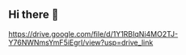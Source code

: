 ## Hi there 👋

https://drive.google.com/file/d/1Y1RBIqNi4MO2TJ-Y76NWNmsYmF5iEgrI/view?usp=drive_link
<!--
**ERSA-14/ERSA-14** is a ✨ _special_ ✨ repository because its `README.md` (this file) appears on your GitHub profile.

Here are some ideas to get you started:

- 🔭 I’m currently working on ...
- 🌱 I’m currently learning ...
- 👯 I’m looking to collaborate on ...
- 🤔 I’m looking for help with ...
- 💬 Ask me about ...
- 📫 How to reach me: ...
- 😄 Pronouns: ...
- ⚡ Fun fact: ...
-->
